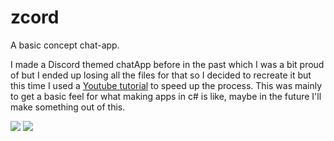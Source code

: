 # zcord
A basic concept chat-app.


I made a Discord themed chatApp before in the past which I was a bit proud of but I ended up losing all the files for that so I decided to recreate it but this time I used a [Youtube tutorial](https://www.youtube.com/watch?v=V9DkvcT27WI) to speed up the process. This was mainly to get a basic feel for what making apps in c# is like, maybe in the future I'll make something out of this.


<img src="https://i.imgur.com/LFWFG5f.png"/>


<img src="https://i.imgur.com/p0VpfBk.png"/>


